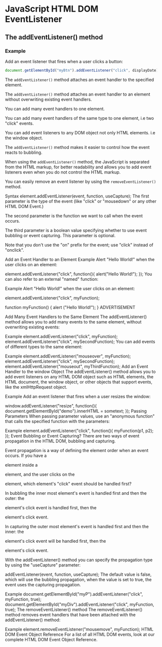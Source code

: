 # JavaScript HTML DOM EventListener


## The addEventListener() method

### Example
Add an event listener that fires when a user clicks a button:
```js
document.getElementById("myBtn").addEventListener("click", displayDate);
```

The `addEventListener()` method attaches an event handler to the specified element.

The `addEventListener()` method attaches an event handler to an element without overwriting existing event handlers.

You can add many event handlers to one element.

You can add many event handlers of the same type to one element, i.e two "click" events.

You can add event listeners to any DOM object not only HTML elements. i.e the window object.

The `addEventListener()` method makes it easier to control how the event reacts to bubbling.

When using the `addEventListener()` method, the JavaScript is separated from the HTML markup, for better readability and allows you to add event listeners even when you do not control the HTML markup.

You can easily remove an event listener by using the `removeEventListener()` method.

Syntax
element.addEventListener(event, function, useCapture);
The first parameter is the type of the event (like "click" or "mousedown" or any other HTML DOM Event.)

The second parameter is the function we want to call when the event occurs.

The third parameter is a boolean value specifying whether to use event bubbling or event capturing. This parameter is optional.

Note that you don't use the "on" prefix for the event; use "click" instead of "onclick".

Add an Event Handler to an Element
Example
Alert "Hello World!" when the user clicks on an element:

element.addEventListener("click", function(){ alert("Hello World!"); });
You can also refer to an external "named" function:

Example
Alert "Hello World!" when the user clicks on an element:

element.addEventListener("click", myFunction);

function myFunction() {
  alert ("Hello World!");
}
ADVERTISEMENT

Add Many Event Handlers to the Same Element
The addEventListener() method allows you to add many events to the same element, without overwriting existing events:

Example
element.addEventListener("click", myFunction);
element.addEventListener("click", mySecondFunction);
You can add events of different types to the same element:

Example
element.addEventListener("mouseover", myFunction);
element.addEventListener("click", mySecondFunction);
element.addEventListener("mouseout", myThirdFunction);
Add an Event Handler to the window Object
The addEventListener() method allows you to add event listeners on any HTML DOM object such as HTML elements, the HTML document, the window object, or other objects that support events, like the xmlHttpRequest object.

Example
Add an event listener that fires when a user resizes the window:

window.addEventListener("resize", function(){
  document.getElementById("demo").innerHTML = sometext;
});
Passing Parameters
When passing parameter values, use an "anonymous function" that calls the specified function with the parameters:

Example
element.addEventListener("click", function(){ myFunction(p1, p2); });
Event Bubbling or Event Capturing?
There are two ways of event propagation in the HTML DOM, bubbling and capturing.

Event propagation is a way of defining the element order when an event occurs. If you have a <p> element inside a <div> element, and the user clicks on the <p> element, which element's "click" event should be handled first?

In bubbling the inner most element's event is handled first and then the outer: the <p> element's click event is handled first, then the <div> element's click event.

In capturing the outer most element's event is handled first and then the inner: the <div> element's click event will be handled first, then the <p> element's click event.

With the addEventListener() method you can specify the propagation type by using the "useCapture" parameter:

addEventListener(event, function, useCapture);
The default value is false, which will use the bubbling propagation, when the value is set to true, the event uses the capturing propagation.

Example
document.getElementById("myP").addEventListener("click", myFunction, true);
document.getElementById("myDiv").addEventListener("click", myFunction, true);
The removeEventListener() method
The removeEventListener() method removes event handlers that have been attached with the addEventListener() method:

Example
element.removeEventListener("mousemove", myFunction);
HTML DOM Event Object Reference
For a list of all HTML DOM events, look at our complete HTML DOM Event Object Reference.

